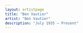 ```yaml
---
layout: artistpage
title: "Ben Vautier"
artist: "Ben Vautier"
description: "July 1935 – Present"
---
```


